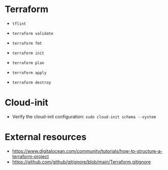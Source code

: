 # Terraform

* `tflint`
* `terraform validate`
* `terraform fmt`

* `terraform init`
* `terraform plan`
* `terraform apply`
* `terraform destroy`

# Cloud-init

* Verify the cloud-init configuration: `sudo cloud-init schema --system`

# External resources

* https://www.digitalocean.com/community/tutorials/how-to-structure-a-terraform-project
* https://github.com/github/gitignore/blob/main/Terraform.gitignore
